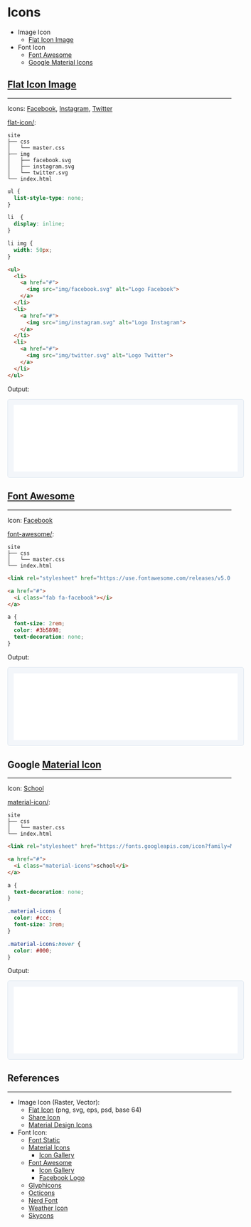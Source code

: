 # Icons

* Image Icon
  * [Flat Icon Image](#flat-icon-image)
* Font Icon
  * [Font Awesome](#font-awesome)
  * [Google Material Icons](#google-material-icons)

## [Flat Icon Image](https://www.flaticon.com)
---

Icons: [Facebook](https://www.flaticon.com/free-icon/facebook_145802#term=facebook&page=1&position=4), [Instagram](https://www.flaticon.com/free-icon/instagram_145805#term=instagram&page=1&position=7), [Twitter](https://www.flaticon.com/free-icon/twitter_179342#term=twitter&page=1&position=11)

[flat-icon/](flat-icon/):
```
site
├── css
│   └── master.css
├── img
│   ├── facebook.svg
│   ├── instagram.svg
│   └── twitter.svg
└── index.html
```

```css
ul {
  list-style-type: none;
}

li  {
  display: inline;
}

li img {
  width: 50px;
}
```

```html
<ul>
  <li>
    <a href="#">
      <img src="img/facebook.svg" alt="Logo Facebook">
    </a>
  </li>
  <li>
    <a href="#">
      <img src="img/instagram.svg" alt="Logo Instagram">
    </a>
  </li>
  <li>
    <a href="#">
      <img src="img/twitter.svg" alt="Logo Twitter">
    </a>
  </li>
</ul>
```

Output:

<iframe src="flat-icon/" width="100%" style="border-radius: 0.3rem; background-color: #f3f6fa;border: solid 1px #dce6f0; padding: 0.8rem;"></iframe>

## [Font Awesome](https://fontawesome.com/)
---

Icon: [Facebook](https://fontawesome.com/icons/facebook?style=brands)

[font-awesome/](font-awesome/):
```
site
├── css
│   └── master.css
└── index.html
```

```html
<link rel="stylesheet" href="https://use.fontawesome.com/releases/v5.0.10/css/all.css" integrity="sha384-+d0P83n9kaQMCwj8F4RJB66tzIwOKmrdb46+porD/OvrJ+37WqIM7UoBtwHO6Nlg" crossorigin="anonymous">
```

```html
<a href="#">
  <i class="fab fa-facebook"></i>
</a>
```

```css
a {
  font-size: 2rem;
  color: #3b5898;
  text-decoration: none;
}
```

Output:

<iframe src="font-awesome/" width="100%" style="border-radius: 0.3rem; background-color: #f3f6fa;border: solid 1px #dce6f0; padding: 0.8rem;"></iframe>

## Google [Material Icon](https://material.io/icons/)
---

Icon: [School](https://material.io/icons/)

[material-icon/](material-icon/):
```
site
├── css
│   └── master.css
└── index.html
```

```html
<link rel="stylesheet" href="https://fonts.googleapis.com/icon?family=Material+Icons">
```

```html
<a href="#">
  <i class="material-icons">school</i>
</a>
```

```css
a {
  text-decoration: none;
}

.material-icons {
  color: #ccc;
  font-size: 3rem;
}

.material-icons:hover {
  color: #000;
}
```

Output:

<iframe src="material-icon/" width="100%" style="border-radius: 0.3rem; background-color: #f3f6fa;border: solid 1px #dce6f0; padding: 0.8rem;"></iframe>

## References
---

- Image Icon (Raster, Vector):
  - [Flat Icon](https://www.flaticon.com) (png, svg, eps, psd, base 64)
  - [Share Icon](https://www.shareicon.net)
  - [Material Design Icons](https://materialdesignicons.com)
- Font Icon:
  - [Font Static](http://fontastic.me)
  - [Material Icons](https://material.io/icons/)
    - [Icon Gallery](https://material.io/icons/#itempool)
  - [Font Awesome](http://fontawesome.io)
    - [Icon Gallery](https://fontawesome.com/icons?d=gallery)
    - [Facebook Logo](https://fontawesome.com/icons/facebook-square?style=brands)
  - [Glyphicons](http://glyphicons.com/)
  - [Octicons](https://octicons.github.com/)
  - [Nerd Font](https://nerdfonts.com)
  - [Weather Icon](https://erikflowers.github.io/weather-icons/)
  - [Skycons](https://darkskyapp.github.io/skycons/)
